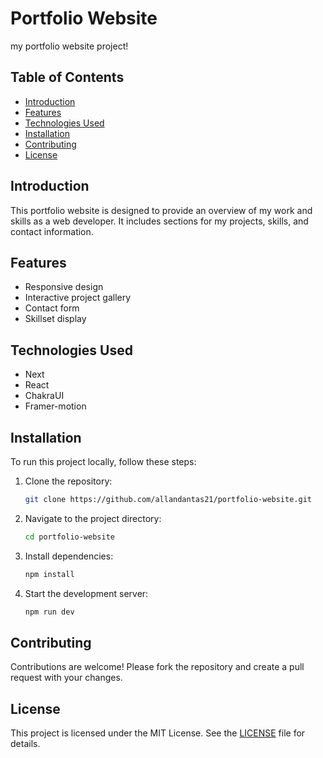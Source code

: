 # Portfolio Website

my portfolio website project!

## Table of Contents

- [Introduction](#introduction)
- [Features](#features)
- [Technologies Used](#technologies-used)
- [Installation](#installation)
- [Contributing](#contributing)
- [License](#license)

## Introduction

This portfolio website is designed to provide an overview of my work and skills as a web developer. It includes sections for my projects, skills, and contact information.

## Features

- Responsive design
- Interactive project gallery
- Contact form
- Skillset display

## Technologies Used

- Next
- React
- ChakraUI
- Framer-motion

## Installation

To run this project locally, follow these steps:

1. Clone the repository:
    ```bash
    git clone https://github.com/allandantas21/portfolio-website.git
    ```
2. Navigate to the project directory:
    ```bash
    cd portfolio-website
    ```
3. Install dependencies:
    ```bash
    npm install
    ```
4. Start the development server:
    ```bash
    npm run dev
    ```

## Contributing

Contributions are welcome! Please fork the repository and create a pull request with your changes.

## License

This project is licensed under the MIT License. See the [LICENSE](LICENSE) file for details.
